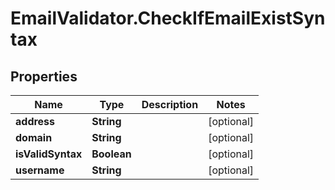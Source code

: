 # EmailValidator.CheckIfEmailExistSyntax

## Properties
Name | Type | Description | Notes
------------ | ------------- | ------------- | -------------
**address** | **String** |  | [optional] 
**domain** | **String** |  | [optional] 
**isValidSyntax** | **Boolean** |  | [optional] 
**username** | **String** |  | [optional] 
